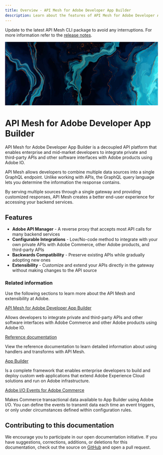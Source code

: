 ```yaml
---
title: Overview - API Mesh for Adobe Developer App Builder
description: Learn about the features of API Mesh for Adobe Developer App Builder.
---
```

<InlineAlert variant="warning" slots="text"/>

Update to the latest API Mesh CLI package to avoid any interruptions. For more information refer to the [release notes](gateway/release-notes.md#august-30-2023).

<Hero slots="image, heading, text"/>

![API Mesh](_images/home-bg.jpeg)

# API Mesh for Adobe Developer App Builder

API Mesh for Adobe Developer App Builder is a decoupled API platform that enables enterprise and mid-market developers to integrate private and third-party APIs and other software interfaces with Adobe products using Adobe IO.

API Mesh allows developers to combine multiple data sources into a single GraphQL endpoint. Unlike working with APIs, the GraphQL query language lets you determine the information the response contains.

By serving multiple sources through a single gateway and providing customized responses, API Mesh creates a better end-user experience for accessing your backend services.

## Features

-  **Adobe API Manager** - A reverse proxy that accepts most API calls for many backend services
-  **Configurable Integrations** - Low/No-code method to integrate with your own private APIs with Adobe Commerce, other Adobe products, and third-party APIs
-  **Backwards Compatibility** - Preserve existing APIs while gradually adopting new ones
-  **Extensibility** - Customize and extend your APIs directly in the gateway without making changes to the API source

### Related information

Use the following sections to learn more about the API Mesh and extensibility at Adobe.

<DiscoverBlock slots="link, text"/>

[API Mesh for Adobe Developer App Builder](gateway/index.md)

Allows developers to integrate private and third-party APIs and other software interfaces with Adobe Commerce and other Adobe products using Adobe IO.

<DiscoverBlock slots="link, text"/>

[Reference documentation](./reference/)

View the reference documentation to learn detailed information about using handlers and transforms with API Mesh.

<DiscoverBlock slots="link, text"/>

[App Builder](https://developer.adobe.com/app-builder/docs/overview/)

Is a complete framework that enables enterprise developers to build and deploy custom web applications that extend Adobe Experience Cloud solutions and run on Adobe infrastructure.

<DiscoverBlock slots="link, text"/>

[Adobe I/O Events for Adobe Commerce](https://developer.adobe.com/commerce/extensibility/events/)

Makes Commerce transactional data available to App Builder using Adobe I/O. You can define the events to transmit data each time an event triggers, or only under circumstances defined within configuration rules.

## Contributing to this documentation

We encourage you to participate in our open documentation initiative. If you have suggestions, corrections, additions, or deletions for this documentation, check out the source on [GitHub](https://github.com/AdobeDocs/graphql-mesh-gateway) and open a pull request.

<!-- Link Definitions -->

[GraphQL]: https://graphql.org/
